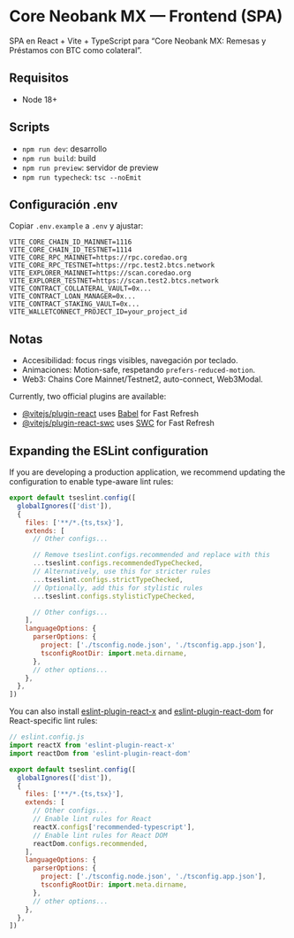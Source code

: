 # Core Neobank MX — Frontend (SPA)

SPA en React + Vite + TypeScript para “Core Neobank MX: Remesas y Préstamos con BTC como colateral”.

## Requisitos
- Node 18+

## Scripts
- `npm run dev`: desarrollo
- `npm run build`: build
- `npm run preview`: servidor de preview
- `npm run typecheck`: `tsc --noEmit`

## Configuración .env
Copiar `.env.example` a `.env` y ajustar:
```
VITE_CORE_CHAIN_ID_MAINNET=1116
VITE_CORE_CHAIN_ID_TESTNET=1114
VITE_CORE_RPC_MAINNET=https://rpc.coredao.org
VITE_CORE_RPC_TESTNET=https://rpc.test2.btcs.network
VITE_EXPLORER_MAINNET=https://scan.coredao.org
VITE_EXPLORER_TESTNET=https://scan.test2.btcs.network
VITE_CONTRACT_COLLATERAL_VAULT=0x...
VITE_CONTRACT_LOAN_MANAGER=0x...
VITE_CONTRACT_STAKING_VAULT=0x...
VITE_WALLETCONNECT_PROJECT_ID=your_project_id
```

## Notas
- Accesibilidad: focus rings visibles, navegación por teclado.
- Animaciones: Motion-safe, respetando `prefers-reduced-motion`.
- Web3: Chains Core Mainnet/Testnet2, auto-connect, Web3Modal.


Currently, two official plugins are available:

- [@vitejs/plugin-react](https://github.com/vitejs/vite-plugin-react/blob/main/packages/plugin-react) uses [Babel](https://babeljs.io/) for Fast Refresh
- [@vitejs/plugin-react-swc](https://github.com/vitejs/vite-plugin-react/blob/main/packages/plugin-react-swc) uses [SWC](https://swc.rs/) for Fast Refresh

## Expanding the ESLint configuration

If you are developing a production application, we recommend updating the configuration to enable type-aware lint rules:

```js
export default tseslint.config([
  globalIgnores(['dist']),
  {
    files: ['**/*.{ts,tsx}'],
    extends: [
      // Other configs...

      // Remove tseslint.configs.recommended and replace with this
      ...tseslint.configs.recommendedTypeChecked,
      // Alternatively, use this for stricter rules
      ...tseslint.configs.strictTypeChecked,
      // Optionally, add this for stylistic rules
      ...tseslint.configs.stylisticTypeChecked,

      // Other configs...
    ],
    languageOptions: {
      parserOptions: {
        project: ['./tsconfig.node.json', './tsconfig.app.json'],
        tsconfigRootDir: import.meta.dirname,
      },
      // other options...
    },
  },
])
```

You can also install [eslint-plugin-react-x](https://github.com/Rel1cx/eslint-react/tree/main/packages/plugins/eslint-plugin-react-x) and [eslint-plugin-react-dom](https://github.com/Rel1cx/eslint-react/tree/main/packages/plugins/eslint-plugin-react-dom) for React-specific lint rules:

```js
// eslint.config.js
import reactX from 'eslint-plugin-react-x'
import reactDom from 'eslint-plugin-react-dom'

export default tseslint.config([
  globalIgnores(['dist']),
  {
    files: ['**/*.{ts,tsx}'],
    extends: [
      // Other configs...
      // Enable lint rules for React
      reactX.configs['recommended-typescript'],
      // Enable lint rules for React DOM
      reactDom.configs.recommended,
    ],
    languageOptions: {
      parserOptions: {
        project: ['./tsconfig.node.json', './tsconfig.app.json'],
        tsconfigRootDir: import.meta.dirname,
      },
      // other options...
    },
  },
])
```
